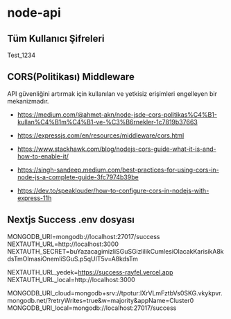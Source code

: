 # node-api

## Tüm Kullanıcı Şifreleri

Test_1234

## CORS(Politikası) Middleware

API güvenliğini artırmak için kullanılan ve yetkisiz erişimleri engelleyen bir mekanizmadır.

- https://medium.com/@ahmet-akn/node-jsde-cors-politikas%C4%B1-kullan%C4%B1m%C4%B1-ve-%C3%B6rnekler-1c7819b37663

- https://expressjs.com/en/resources/middleware/cors.html

- https://www.stackhawk.com/blog/nodejs-cors-guide-what-it-is-and-how-to-enable-it/

- https://singh-sandeep.medium.com/best-practices-for-using-cors-in-node-js-a-complete-guide-3fc7974b39be

- https://dev.to/speaklouder/how-to-configure-cors-in-nodejs-with-express-11h

## Nextjs Success .env dosyası

MONGODB_URI=mongodb://localhost:27017/success
NEXTAUTH_URL=http://localhost:3000
NEXTAUTH_SECRET=buYazacagimizliSGuSGizlilikCumlesiOlacakKarisikA8kdsTmOlmasiOnemliSGuS.p5qUIT5v=A8kdsTm

NEXTAUTH_URL_yedek=https://success-rayfel.vercel.app
NEXTAUTH_URL_local=http://localhost:3000

MONGODB_URI_cloud=mongodb+srv://tpotur:lXrVLmFztbVs0SKG.vkykpvr.mongodb.net/?retryWrites=true&w=majority&appName=Cluster0
MONGODB_URI_local=mongodb://localhost:27017/success
